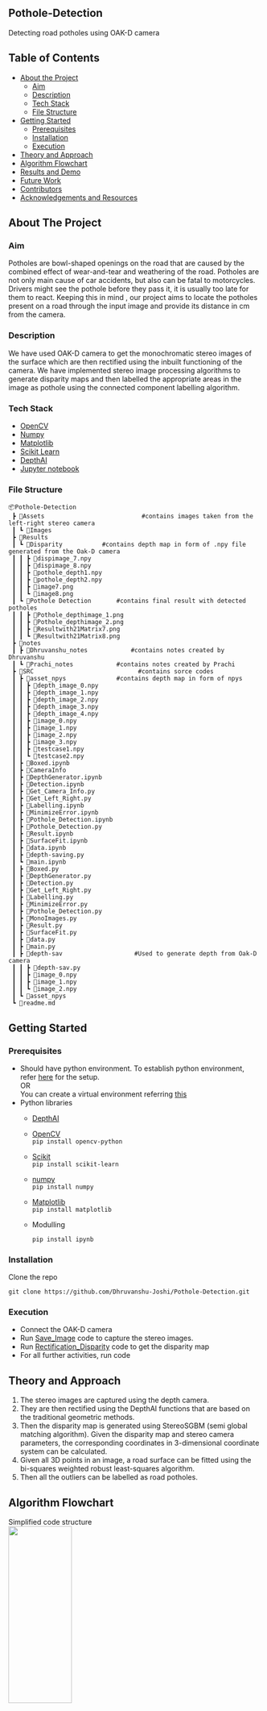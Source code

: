 ## Pothole-Detection  
Detecting road potholes using OAK-D camera  

<!-- TABLE OF CONTENTS -->  
## Table of Contents  
- [About the Project](#about-the-project)  
    - [Aim](#aim)  
    - [Description](#description)  
    - [Tech Stack](#tech-stack)  
    - [File Structure](#file-structure)  
- [Getting Started](#getting-started)  
    - [Prerequisites](#prerequisites)  
    - [Installation](#installation)  
    - [Execution](#execution)  
- [Theory and Approach](#theory-and-approach)  
- [Algorithm Flowchart](#algorithm-flowchart)  
- [Results and Demo](#results-and-demo)  
- [Future Work](#to-dos)  
- [Contributors](#contributors)  
- [Acknowledgements and Resources](#acknowledgements-and-resources)  

<!--ABOUT THE PROJECT -->  
## About The Project   

### Aim   
Potholes are bowl-shaped openings on the road that are caused by the combined effect of wear-and-tear and weathering of the road. Potholes are not only main cause of car accidents, but also can be fatal to motorcycles. Drivers might see the pothole before they pass it, it is usually too late for them to react. Keeping this in mind , our project aims to locate the potholes present on a road through the input image and provide its distance in cm from the camera. 

###  Description   
We have used OAK-D camera to get the monochromatic stereo images of the surface which are then rectified using the inbuilt functioning of the camera. We have implemented stereo image processing algorithms to generate disparity maps and then labelled the appropriate areas in the image as pothole using the connected component labelling algorithm.  

### Tech Stack  
- [OpenCV](https://opencv.org/) 
- [Numpy](https://numpy.org/)
- [Matplotlib](https://matplotlib.org/)  
- [Scikit Learn](https://scikit-learn.org/stable/)  
- [DepthAI](https://docs.luxonis.com/en/latest/) 
- [Jupyter notebook](https://jupyter.org)


### File Structure  
```
📦Pothole-Detection
 ┣ 📂Assets                           #contains images taken from the left-right stereo camera
 ┃ ┗ 📂Images
 ┣ 📂Results
 ┃ ┗ 📂Disparity		      #contains depth map in form of .npy file generated from the Oak-D camera
 ┃ ┃ ┣ 📜dispimage_7.npy
 ┃ ┃ ┣ 📜dispimage_8.npy
 ┃ ┃ ┣ 📜pothole_depth1.npy
 ┃ ┃ ┣ 📜pothole_depth2.npy
 ┃ ┃ ┣ 📜image7.png
 ┃ ┃ ┗ 📜image8.png
 ┃ ┗ 📂Pothole Detection	      #contains final result with detected potholes
 ┃ ┃ ┣ 📜Pothole_depthimage_1.png
 ┃ ┃ ┣ 📜Pothole_depthimage_2.png
 ┃ ┃ ┣ 📜Resultwith21Matrix7.png
 ┃ ┃ ┗ 📜Resultwith21Matrix8.png
 ┣ 📂notes                            
 ┃ ┣ 📂Dhruvanshu_notes		      #contains notes created by Dhruvanshu
 ┃ ┗ 📂Prachi_notes		      #contains notes created by Prachi
 ┣ 📂SRC                             #contains sorce codes
 ┃ ┣ 📂asset_npys		      #contains depth map in form of npys
 ┃ ┃ ┣ 📜depth_image_0.npy
 ┃ ┃ ┣ 📜depth_image_1.npy
 ┃ ┃ ┣ 📜depth_image_2.npy
 ┃ ┃ ┣ 📜depth_image_3.npy
 ┃ ┃ ┣ 📜depth_image_4.npy
 ┃ ┃ ┣ 📜image_0.npy
 ┃ ┃ ┣ 📜image_1.npy
 ┃ ┃ ┣ 📜image_2.npy
 ┃ ┃ ┣ 📜image_3.npy
 ┃ ┃ ┣ 📜testcase1.npy
 ┃ ┃ ┗ 📜testcase2.npy
 ┃ ┣ 📜Boxed.ipynb
 ┃ ┣ 📜CameraInfo
 ┃ ┣ 📜DepthGenerator.ipynb
 ┃ ┣ 📜Detection.ipynb
 ┃ ┣ 📜Get_Camera_Info.py
 ┃ ┣ 📜Get_Left_Right.py
 ┃ ┣ 📜Labelling.ipynb
 ┃ ┣ 📜MinimizeError.ipynb
 ┃ ┣ 📜Pothole_Detection.ipynb
 ┃ ┣ 📜Pothole_Detection.py
 ┃ ┣ 📜Result.ipynb
 ┃ ┣ 📜SurfaceFit.ipynb
 ┃ ┣ 📜data.ipynb
 ┃ ┣ 📜depth-saving.py
 ┃ ┗ 📜main.ipynb
 ┃ ┣ 📜Boxed.py
 ┃ ┣ 📜DepthGenerator.py
 ┃ ┣ 📜Detection.py
 ┃ ┣ 📜Get_Left_Right.py
 ┃ ┣ 📜Labelling.py
 ┃ ┣ 📜MinimizeError.py
 ┃ ┣ 📜Pothole_Detection.py
 ┃ ┣ 📜MonoImages.py
 ┃ ┣ 📜Result.py
 ┃ ┣ 📜SurfaceFit.py
 ┃ ┣ 📜data.py
 ┃ ┣ 📜main.py
 ┃ ┣ 📂depth-sav                    #Used to generate depth from Oak-D camera
 ┃ ┃ ┣ 📜depth-sav.py
 ┃ ┃ ┣ 📜image_0.npy
 ┃ ┃ ┣ 📜image_1.npy
 ┃ ┃ ┗ 📜image_2.npy
 ┃ ┗ 📂asset_npys
 ┗ 📜readme.md
```


<!-- GETTING STARTED -->  
## Getting Started  

### Prerequisites  
- Should have python environment. To establish python environment, refer [here](https://www.tutorialspoint.com/python/python_environment.htm) for the setup.  
OR   
You can create a virtual environment referring [this](https://docs.luxonis.com/en/latest/pages/tutorials/first_steps/#create-python-virtualenv-optional)   
- Python libraries  
    - [DepthAI](https://docs.luxonis.com/en/latest/#demo-script)  
    - [OpenCV](https://pypi.org/project/opencv-python/)   
`pip install opencv-python`  
    - [Scikit](https://scikit-learn.org/stable/install.html)   
`pip install scikit-learn`  
    - [numpy](https://numpy.org/install/)   
`pip install numpy`  
    - [Matplotlib](https://matplotlib.org/stable/index.html#installation)  
`pip install matplotlib`  
    - Modulling
    
        `pip install ipynb`

### Installation  

Clone the repo   

    git clone https://github.com/Dhruvanshu-Joshi/Pothole-Detection.git
    

### Execution  
-	Connect the OAK-D camera   
-	Run [Save_Image]() code to capture the stereo images.  
-	Run [Rectification_Disparity]() code to get the disparity map  
-	For all further activities, run []() code  


<!-- THEORY AND APPROACH -->  
## Theory and Approach  
1.	The stereo images are captured using the depth camera.  
2.	They are then rectified using the DepthAI functions that are based on the traditional geometric methods.   
3.	Then the disparity map is generated using StereoSGBM (semi global matching algorithm). Given the disparity map and stereo camera parameters, the corresponding coordinates in 3-dimensional coordinate system can be calculated.  
4.	Given all 3D points in an image, a road surface can be fitted using the bi-squares weighted robust least-squares algorithm.   
5.	Then all the outliers can be labelled as road potholes.  

<!--Flowchart -->  
## Algorithm Flowchart  
Simplified code structure    
<img src ="https://user-images.githubusercontent.com/103961320/193153591-f62cc7c7-1151-419b-acc2-73f2bedf3319.png" width="50%" height="30%"/> 

<!-- RESULTS AND DEMO -->  
## Results and Demo

<img src ="https://raw.githubusercontent.com/Dhruvanshu-Joshi/Pothole-Detection/notes/Assets/Images/LeftImage_1.png" width="30%" height="30%"/> <img src ="https://raw.githubusercontent.com/Dhruvanshu-Joshi/Pothole-Detection/notes/Assets/Images/RightImage_1.png" width="30%" height="30%"/>

<img src ="https://raw.githubusercontent.com/Dhruvanshu-Joshi/Pothole-Detection/notes/Results/Pothole%20Detection/Pothole_depthimage_1.png" width="50%" height="50%"/>

<img src ="https://raw.githubusercontent.com/Dhruvanshu-Joshi/Pothole-Detection/notes/Assets/Images/LeftImage_2.png" width="30%" height="30%"/> <img src ="https://raw.githubusercontent.com/Dhruvanshu-Joshi/Pothole-Detection/notes/Assets/Images/RightImage_2.png" width="30%" height="30%"/>

<img src ="https://raw.githubusercontent.com/Dhruvanshu-Joshi/Pothole-Detection/notes/Results/Pothole%20Detection/Pothole_depthimage_2.png" width="50%" height="50%"/>

![Result_image_1](https://raw.githubusercontent.com/Dhruvanshu-Joshi/Pothole-Detection/main/Results/Pothole%20Detection/Resultwith21Matrix7.png)


<!-- FUTURE WORK -->  
## Future Work  
- [x] Detect Potholes in Images  
- [ ] Detect Potholes in Videos  
- [ ] Detect Potholes in Real-Time  

<!-- CONTRIBUTORS -->  
## Contributors  
* [Dhruvanshu Joshi]( https://github.com/Dhruvanshu-Joshi)  
* [Prachi Doshi]( https://github.com/Prachi-Doshi)  


<!-- ACKNOWLEDGEMENTS AND REFERENCES -->  
## Acknowledgements and Resources  
- [SRA VJTI](https://github.com/SRA-VJTI) Eklavya 2022  
- Our mentors [Toshan Luktuke](https://github.com/toshan-luktuke), [Dhruv Kunjadiya](https://github.com/Dhruv454000) and [Rishabh Bali](https://github.com/Ris-Bali) for their guidance throughout this project  
- [Yaqi-Li Research Paper](https://etd.ohiolink.edu/apexprod/rws_etd/send_file/send?accession=case1525708920748809&disposition=inline) for main refference  
- [John Lambert Research Paper](https://johnwlambert.github.io/stereo/) for stereo related reference  
- [Video](https://www.youtube.com/watch?v=bRkUGqsz6SI) to know more on stereo  
- [Video](https://www.youtube.com/watch?v=S-UHiFsn-GI&list=PL2zRqk16wsdoCCLpou-dGo7QQNks1Ppzo&index=3) on Camera Calibration  
- For more resources refer [References]() section in the Report.  
